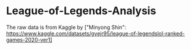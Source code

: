 # League-of-Legends-Analysis

The raw data is from Kaggle by ["Minyong Shin": https://www.kaggle.com/datasets/gyejr95/league-of-legendslol-ranked-games-2020-ver1]
